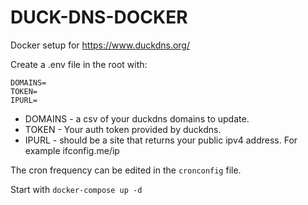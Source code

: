 # DUCK-DNS-DOCKER

Docker setup for https://www.duckdns.org/

Create a .env file in the root with:

```
DOMAINS=
TOKEN=
IPURL=
```
- DOMAINS - a csv of your duckdns domains to update.
- TOKEN - Your auth token provided by duckdns.
- IPURL - should be a site that returns your public ipv4 address. For example ifconfig.me/ip

The cron frequency can be edited in the `cronconfig` file.

Start with `docker-compose up -d`
